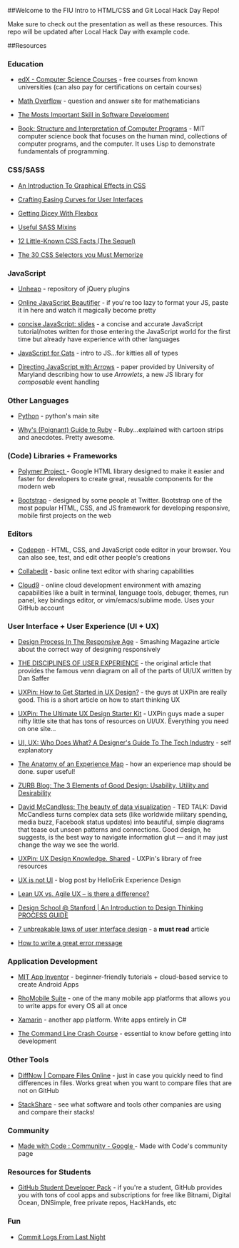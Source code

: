##Welcome to the FIU Intro to HTML/CSS and Git Local Hack Day Repo!

Make sure to check out the presentation as well as these resources. This repo will be updated after Local Hack Day with example code.

##Resources

### Education
* [edX - Computer Science Courses](http://wmi.is/q0tt4v) - free courses from known universities (can also pay for certifications on certain courses)

* [Math Overflow](http://wmi.is/don0fn) - question and answer site for mathematicians

* [The Mosts Important Skill in Software Development](http://wmi.is/067wy4)

* [Book: Structure and Interpretation of Computer Programs](http://wmi.is/6c2880) - MIT computer science book that focuses on the human mind, collections of computer programs, and the computer. It uses Lisp to demonstrate fundamentals of programming.

### CSS/SASS
* [An Introduction To Graphical Effects in CSS](http://wmi.is/t59lny)

* [Crafting Easing Curves for User Interfaces](http://wmi.is/5j1245)

* [Getting Dicey With Flexbox](http://wmi.is/34c8nr)

* [Useful SASS Mixins](http://wmi.is/r3dpsa)

* [12 Little-Known CSS Facts (The Sequel)](http://wmi.is/iayv8u)

* [The 30 CSS Selectors you Must Memorize](http://wmi.is/317y42)


### JavaScript
* [Unheap](http://www.unheap.com/) - repository of jQuery plugins

* [Online JavaScript Beautifier](http://wmi.is/123k3f) - if you're too lazy to format your JS, paste it in here and watch it magically become pretty

* [concise JavaScript: slides](http://wmi.is/023cl3) - a concise and accurate JavaScript tutorial/notes written
for those entering the JavaScript world for the first time but already have experience with other languages

* [JavaScript for Cats](http://jsforcats.com/) - intro to JS...for kitties all of types

* [Directing JavaScript with Arrows](http://wmi.is/eg1z1j) - paper provided by University of Maryland describing how to use *Arrowlets*, a new JS library for *composable* event handling

### Other Languages
* [Python](http://wmi.is/9pr94c) - python's main site

* [Why's (Poignant) Guide to Ruby](http://wmi.is/a6a51b) - Ruby...explained with cartoon strips and anecdotes. Pretty awesome.

### (Code) Libraries + Frameworks
* [Polymer Project ](http://wmi.is/4kao29) - Google HTML library designed to make it easier and faster for developers to create great, reusable components for the modern web

* [Bootstrap](http://getbootstrap.com/) - designed by some people at Twitter. Bootstrap one of the most popular HTML, CSS, and JS framework for developing responsive, mobile first projects on the web


### Editors
* [Codepen](http://wmi.is/ewzzt6) -  HTML, CSS, and JavaScript code editor in your browser. You can also see, test, and edit other people's creations

* [Collabedit](http://wmi.is/il38j0) - basic online text editor with sharing capabilities

* [Cloud9](https://c9.io/) - online cloud development environment with amazing capabilities like a built in terminal, language tools, debuger, themes, run panel, key bindings editor, or vim/emacs/sublime mode. Uses your GitHub account


### User Interface + User Experience (UI + UX)
* [Design Process In The Responsive Age](http://wmi.is/1db6p7) - Smashing Magazine article about the correct way of designing responsively

* [THE DISCIPLINES OF USER EXPERIENCE](http://wmi.is/m5ak0r) - the original article that provides the famous venn diagram on all of the parts of UI/UX written by Dan Saffer

* [UXPin: How to Get Started in UX Design?](http://wmi.is/l85l22) - the guys at UXPin are really good. This is a short article on how to start thinking UX

* [UXPin: The Ultimate UX Design Starter Kit](http://wmi.is/0sd171) - UXPin guys made a super nifty little site that has tons of resources on UI/UX. Everything you need on one site...

* [UI, UX: Who Does What? A Designer's Guide To The Tech Industry](http://wmi.is/75h2n3) - self explanatory

* [The Anatomy of an Experience Map](http://wmi.is/tqak0q) - how an experience map should be done. super useful!
* [ZURB Blog: The 3 Elements of Good Design: Usability, Utility and Desirability](http://wmi.is/u94k0o)

* [David McCandless: The beauty of data visualization](http://wmi.is/x06v95) - TED TALK: David McCandless turns complex data sets (like worldwide military spending, media buzz, Facebook status updates) into beautiful, simple diagrams that tease out unseen patterns and connections. Good design, he suggests, is the best way to navigate information glut — and it may just change the way we see the world.

* [UXPin: UX Design Knowledge. Shared](http://wmi.is/793us5) - UXPin's library of free resources

* [UX is not UI](http://wmi.is/2q989n) - blog post by HelloErik Experience Design

* [Lean UX vs. Agile UX – is there a difference?](http://wmi.is/223j9c)

* [Design School @ Stanford | An Introduction to Design Thinking PROCESS GUIDE](http://wmi.is/8339b1)

* [7 unbreakable laws of user interface design](http://wmi.is/t8xc4m) - a **must read** article

* [How to write a great error message](http://wmi.is/u8f5nt)


### Application Development
* [MIT App Inventor](http://wmi.is/k7w578) - beginner-friendly tutorials + cloud-based service to create Android Apps

* [RhoMobile Suite](http://wmi.is/kpkx2r) - one of the many mobile app platforms that allows you to write apps for every OS all at once

* [Xamarin](http://wmi.is/wp86s4) - another app platform. Write apps entirely in C#

* [The Command Line Crash Course](http://wmi.is/5qn5bp) - essential to know before getting into development


### Other Tools
* [DiffNow | Compare Files Online](http://wmi.is/1av9x2) - just in case you quickly need to find differences in files. Works great when you want to compare files that are not on GitHub

* [StackShare](http://stackshare.io/) - see what software and tools other companies are using and compare their stacks!


### Community
* [Made with Code : Community - Google ](http://wmi.is/6o099s) - Made with Code's community page


### Resources for Students
* [GitHub Student Developer Pack](http://wmi.is/tsh031) - if you're a student, GitHub provides you with tons of cool apps and subscriptions for free like Bitnami, Digital Ocean, DNSimple, free private repos, HackHands, etc


### Fun
* [Commit Logs From Last Night](http://www.commitlogsfromlastnight.com/)
